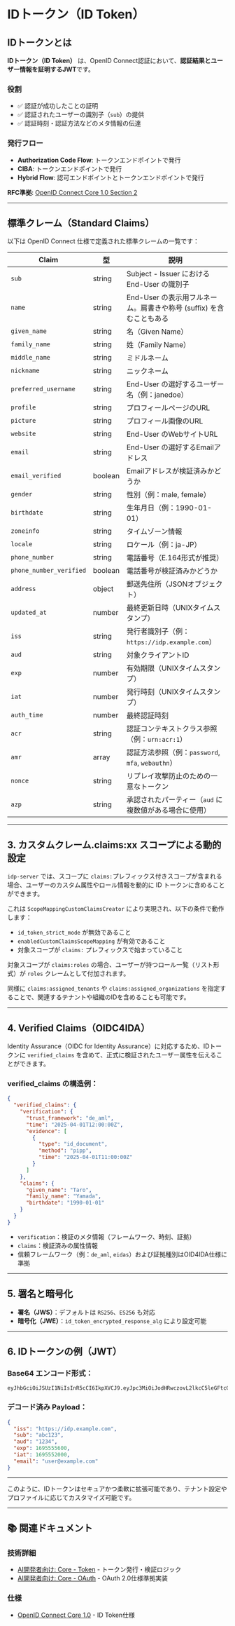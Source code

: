 # IDトークン（ID Token）

## IDトークンとは

**IDトークン（ID Token）** は、OpenID Connect認証において、**認証結果とユーザー情報を証明するJWT**です。

### 役割
- ✅ 認証が成功したことの証明
- ✅ 認証されたユーザーの識別子（`sub`）の提供
- ✅ 認証時刻・認証方法などのメタ情報の伝達

### 発行フロー
- **Authorization Code Flow**: トークンエンドポイントで発行
- **CIBA**: トークンエンドポイントで発行
- **Hybrid Flow**: 認可エンドポイントとトークンエンドポイントで発行

**RFC準拠**: [OpenID Connect Core 1.0 Section 2](https://openid.net/specs/openid-connect-core-1_0.html#IDToken)

---

## 標準クレーム（Standard Claims）

以下は OpenID Connect 仕様で定義された標準クレームの一覧です：

| Claim                   | 型       | 説明                                          |
|-------------------------|---------|---------------------------------------------|
| `sub`                   | string  | Subject - Issuer における End-User の識別子         |
| `name`                  | string  | End-User の表示用フルネーム。肩書きや称号 (suffix) を含むこともある |
| `given_name`            | string  | 名（Given Name）                               |
| `family_name`           | string  | 姓（Family Name）                              |
| `middle_name`           | string  | ミドルネーム                                      |
| `nickname`              | string  | ニックネーム                                      |
| `preferred_username`    | string  | End-User の選好するユーザー名（例：janedoe）              |
| `profile`               | string  | プロフィールページのURL                               |
| `picture`               | string  | プロフィール画像のURL                                |
| `website`               | string  | End-User のWebサイトURL                         |
| `email`                 | string  | End-User の選好するEmailアドレス                     |
| `email_verified`        | boolean | Emailアドレスが検証済みかどうか                          |
| `gender`                | string  | 性別（例：male, female）                          |
| `birthdate`             | string  | 生年月日（例：1990-01-01）                          |
| `zoneinfo`              | string  | タイムゾーン情報                                    |
| `locale`                | string  | ロケール（例：ja-JP）                               |
| `phone_number`          | string  | 電話番号（E.164形式が推奨）                            |
| `phone_number_verified` | boolean | 電話番号が検証済みかどうか                               |
| `address`               | object  | 郵送先住所（JSONオブジェクト）                           |
| `updated_at`            | number  | 最終更新日時（UNIXタイムスタンプ）                         |
| `iss`                   | string  | 発行者識別子（例：`https://idp.example.com`）         |
| `aud`                   | string  | 対象クライアントID                                  |
| `exp`                   | number  | 有効期限（UNIXタイムスタンプ）                           |
| `iat`                   | number  | 発行時刻（UNIXタイムスタンプ）                           |
| `auth_time`             | number  | 最終認証時刻                                      |
| `acr`                   | string  | 認証コンテキストクラス参照（例：`urn:acr:1`）                |
| `amr`                   | array   | 認証方法参照（例：`password`, `mfa`, `webauthn`）     |
| `nonce`                 | string  | リプレイ攻撃防止のための一意なトークン                         |
| `azp`                   | string  | 承認されたパーティー（`aud` に複数値がある場合に使用）              |

---

## 3. カスタムクレーム.claims:xx スコープによる動的設定

`idp-server` では、スコープに `claims:`プレフィックス付きスコープが含まれる場合、ユーザーのカスタム属性やロール情報を動的に
ID トークンに含めることができます。

これは `ScopeMappingCustomClaimsCreator` により実現され、以下の条件で動作します：

* `id_token_strict_mode` が無効であること
* `enabledCustomClaimsScopeMapping` が有効であること
* 対象スコープが `claims:` プレフィックスで始まっていること

対象スコープが `claims:roles` の場合、ユーザーが持つロール一覧（リスト形式）が `roles` クレームとして付加されます。

同様に `claims:assigned_tenants` や `claims:assigned_organizations` を指定することで、関連するテナントや組織のIDを含めることも可能です。

---

## 4. Verified Claims（OIDC4IDA）

Identity Assurance（OIDC for Identity Assurance）に対応するため、IDトークンに `verified_claims`
を含めて、正式に検証されたユーザー属性を伝えることができます。

### verified_claims の構造例：

```json
{
  "verified_claims": {
    "verification": {
      "trust_framework": "de_aml",
      "time": "2025-04-01T12:00:00Z",
      "evidence": [
        {
          "type": "id_document",
          "method": "pipp",
          "time": "2025-04-01T11:00:00Z"
        }
      ]
    },
    "claims": {
      "given_name": "Taro",
      "family_name": "Yamada",
      "birthdate": "1990-01-01"
    }
  }
}
```

* `verification`：検証のメタ情報（フレームワーク、時刻、証拠）
* `claims`：検証済みの属性情報
* 信頼フレームワーク（例：`de_aml`, `eidas`）および証拠種別はOID4IDA仕様に準拠

---

## 5. 署名と暗号化

* **署名（JWS）**：デフォルトは `RS256`、`ES256` も対応
* **暗号化（JWE）**：`id_token_encrypted_response_alg` により設定可能

---

## 6. IDトークンの例（JWT）

### Base64 エンコード形式：

```
eyJhbGciOiJSUzI1NiIsInR5cCI6IkpXVCJ9.eyJpc3MiOiJodHRwczovL2lkcC5leGFtcGxlLmNvbSIsInN1YiI6ImFiYzEyMyIsImF1ZCI6IjEyMzQiLCJleHAiOjE2OTU1NTU2MDAsImlhdCI6MTY5NTU1MjAwMCwiZW1haWwiOiJ1c2VyQGV4YW1wbGUuY29tIn0.XYZ
```

### デコード済み Payload：

```json
{
  "iss": "https://idp.example.com",
  "sub": "abc123",
  "aud": "1234",
  "exp": 1695555600,
  "iat": 1695552000,
  "email": "user@example.com"
}
```

---

このように、IDトークンはセキュアかつ柔軟に拡張可能であり、テナント設定やプロファイルに応じてカスタマイズ可能です。

---

## 📚 関連ドキュメント

### 技術詳細
- [AI開発者向け: Core - Token](../content_10_ai_developer/ai-11-core.md#token---トークンドメイン) - トークン発行・検証ロジック
- [AI開発者向け: Core - OAuth](../content_10_ai_developer/ai-11-core.md#oauth---oauth-20コア) - OAuth 2.0仕様準拠実装

### 仕様
- [OpenID Connect Core 1.0](https://openid.net/specs/openid-connect-core-1_0.html) - ID Token仕様
